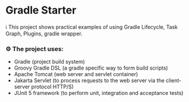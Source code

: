 # Gradle Starter

ℹ ️This project shows practical examples of using Gradle Lifecycle, Task Graph, Plugins, gradle wrapper.

### ⚙️ The project uses:

- Gradle (project build system)
- Groovy Gradle DSL (a gradle specific way to form build scripts)
- Apache Tomcat (web server and servlet container)
- Jakarta Servlet (to process requests to the web server via the client-server protocol HTTP/S)
- JUnit 5 framework (to perform unit, integration and acceptance tests)